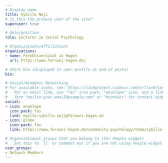 ```yaml
---
# Display name
title: Sybille Neji
# Is this the primary user of the site?
superuser: true

# Role/position
role: Lecturer in Social Psychology

# Organizations/Affiliations
organizations:
- name: FernUniversität in Hagen
  url: https://www.fernuni-hagen.de/

# Short bio (displayed in user profile at end of posts)
bio: 

# Social/Academic Networking
# For available icons, see: https://linkprotect.cudasvc.com/url?a=https%3a%2f%2fsourcethemes.com%2facademic%2fdocs%2fpage-builder%2f%23icons&c=E,1,03Q55I8O6D-V-MsaI5i3Th7UvGHpRVj6l4dANOBXiQaBRckWF-Uxi40d1B8mh5T88rS8FWL6R2UVO5-e4mDAmzVU5C2FJcU0kEkb6Qi2tyc,&typo=1
#   For an email link, use "fas" icon pack, "envelope" icon, and a link in the
#   form "mailto:your-email@example.com" or "#contact" for contact widget.
social:
- icon: envelope
  icon_pack: fas
  link: mailto:sybille.neji@fernuni-hagen.de
- icon: globe
  icon-pack: fas
  link: https://www.fernuni-hagen.de/community-psychology/team/sybille.neji.shtml

# Organizational groups that you belong to (for People widget)
#   Set this to `[]` or comment out if you are not using People widget.
user_groups:
- Network Members
---
```


